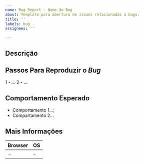 ```yaml
---
name: Bug Report - Nome do Bug
about: Template para abertura de issues relacionadas a bugs.
title: ''
labels: bug
assignees: ''

---
```


## Descrição
<!-- Sobre o quê se trata o bug? -->

## Passos Para Reproduzir o _Bug_
1 - ...
2 - ...

<!-- Imagem ou GIF disponível? -->

## Comportamento Esperado
* Comportamento 1...;
* Compartamento 2...

## Mais Informações
<!-- Há alguma issue relacionada? -->

|  Browser	| OS 	|
|------------------	|------------	|
|           -           |       -       |
